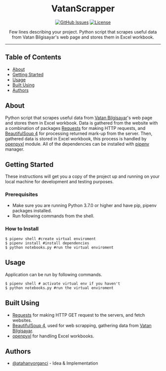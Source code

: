 <h1 align="center">VatanScrapper</h1>

<div align="center">

  [![GitHub Issues](https://img.shields.io/badge/python-3.7.3-brightgreen.svg)](https://www.python.org/)
  [![License](https://img.shields.io/badge/license-MIT-blue.svg)](/LICENSE.md)

</div>

<p align="center"> Few lines describing your project.
    Python script that scrapes useful data from Vatan Bilgisayar's web page and stores them in Excel workbook.
</p>

<hr>

## Table of Contents
- [About](#about)
- [Getting Started](#getting_started)
- [Usage](#usage)
- [Built Using](#built_using)
- [Authors](#authors)

## About <a name = "about"></a>

Python script that scrapes useful data from [Vatan Bilgisayar](https://www.vatanbilgisayar.com/)'s web page and stores them in Excel workbook. Data is gathered from the website with a combination of packages [Requests](https://3.python-requests.org/) for making HTTP requests, and [BeautifulSoup 4](https://www.crummy.com/software/BeautifulSoup/) for processing returned mark-up from the server. Then, gathered data is stored in Excel workbook, this process is handled by [openpyxl](https://openpyxl.readthedocs.io/en/stable/) module. All of the dependencies can be installed with [pipenv](https://docs.pipenv.org/en/latest/) manager.

## Getting Started <a name = "getting_started"></a>
These instructions will get you a copy of the project up and running on your local machine for development and testing purposes.

### Prerequisites

- Make sure you are running Python 3.7.0 or higher and have pip, pipenv packages installed.
- Run following commands from the shell.

### How to Install

```shell
$ pipenv shell #create virtual enviroment
$ pipenv install #install dependencies
$ python notebooks.py #run the virtual enviroment
```

## Usage <a name="usage"></a>
Application can be run by following commands.
```shell
$ pipenv shell # activate virtual env if you haven't
$ python notebooks.py #run the virtual enviroment
```

## Built Using <a name = "built_using"></a>

- [Requests](https://3.python-requests.org/) for making HTTP GET request to the servers, and fetch websites.
- [BeautifulSoup 4](https://www.crummy.com/software/BeautifulSoup/), used for web scrapping, gathering data from [Vatan Bilgisayar](https://www.vatanbilgisayar.com/).
- [openpyxl](https://openpyxl.readthedocs.io/en/stable/) for handling Excel workbooks.

## Authors <a name = "authors"></a>
- [@atahanyorganci](https://github.com/atahanyorganci) - Idea & Implementation
